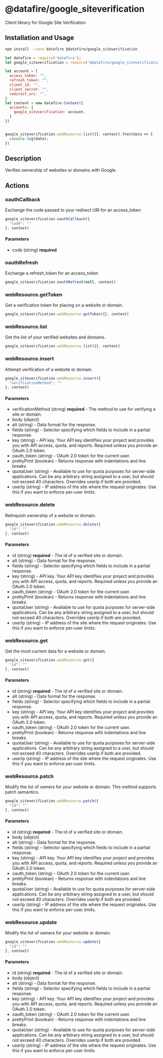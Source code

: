 # @datafire/google_siteverification

Client library for Google Site Verification

## Installation and Usage
```bash
npm install --save datafire @datafire/google_siteverification
```

```js
let datafire = require('datafire');
let google_siteverification = require('@datafire/google_siteverification').actions;

let account = {
  access_token: "",
  refresh_token: "",
  client_id: "",
  client_secret: "",
  redirect_uri: "",
}
let context = new datafire.Context({
  accounts: {
    google_siteverification: account,
  }
})


google_siteverification.webResource.list({}, context).then(data => {
  console.log(data);
})
```

## Description
Verifies ownership of websites or domains with Google.

## Actions
### oauthCallback
Exchange the code passed to your redirect URI for an access_token


```js
google_siteverification.oauthCallback({
  "code": ""
}, context)
```

#### Parameters
* code (string) **required**

### oauthRefresh
Exchange a refresh_token for an access_token


```js
google_siteverification.oauthRefresh(null, context)
```


### webResource.getToken
Get a verification token for placing on a website or domain.


```js
google_siteverification.webResource.getToken({}, context)
```


### webResource.list
Get the list of your verified websites and domains.


```js
google_siteverification.webResource.list({}, context)
```


### webResource.insert
Attempt verification of a website or domain.


```js
google_siteverification.webResource.insert({
  "verificationMethod": ""
}, context)
```

#### Parameters
* verificationMethod (string) **required** - The method to use for verifying a site or domain.
* body (object)
* alt (string) - Data format for the response.
* fields (string) - Selector specifying which fields to include in a partial response.
* key (string) - API key. Your API key identifies your project and provides you with API access, quota, and reports. Required unless you provide an OAuth 2.0 token.
* oauth_token (string) - OAuth 2.0 token for the current user.
* prettyPrint (boolean) - Returns response with indentations and line breaks.
* quotaUser (string) - Available to use for quota purposes for server-side applications. Can be any arbitrary string assigned to a user, but should not exceed 40 characters. Overrides userIp if both are provided.
* userIp (string) - IP address of the site where the request originates. Use this if you want to enforce per-user limits.

### webResource.delete
Relinquish ownership of a website or domain.


```js
google_siteverification.webResource.delete({
  "id": ""
}, context)
```

#### Parameters
* id (string) **required** - The id of a verified site or domain.
* alt (string) - Data format for the response.
* fields (string) - Selector specifying which fields to include in a partial response.
* key (string) - API key. Your API key identifies your project and provides you with API access, quota, and reports. Required unless you provide an OAuth 2.0 token.
* oauth_token (string) - OAuth 2.0 token for the current user.
* prettyPrint (boolean) - Returns response with indentations and line breaks.
* quotaUser (string) - Available to use for quota purposes for server-side applications. Can be any arbitrary string assigned to a user, but should not exceed 40 characters. Overrides userIp if both are provided.
* userIp (string) - IP address of the site where the request originates. Use this if you want to enforce per-user limits.

### webResource.get
Get the most current data for a website or domain.


```js
google_siteverification.webResource.get({
  "id": ""
}, context)
```

#### Parameters
* id (string) **required** - The id of a verified site or domain.
* alt (string) - Data format for the response.
* fields (string) - Selector specifying which fields to include in a partial response.
* key (string) - API key. Your API key identifies your project and provides you with API access, quota, and reports. Required unless you provide an OAuth 2.0 token.
* oauth_token (string) - OAuth 2.0 token for the current user.
* prettyPrint (boolean) - Returns response with indentations and line breaks.
* quotaUser (string) - Available to use for quota purposes for server-side applications. Can be any arbitrary string assigned to a user, but should not exceed 40 characters. Overrides userIp if both are provided.
* userIp (string) - IP address of the site where the request originates. Use this if you want to enforce per-user limits.

### webResource.patch
Modify the list of owners for your website or domain. This method supports patch semantics.


```js
google_siteverification.webResource.patch({
  "id": ""
}, context)
```

#### Parameters
* id (string) **required** - The id of a verified site or domain.
* body (object)
* alt (string) - Data format for the response.
* fields (string) - Selector specifying which fields to include in a partial response.
* key (string) - API key. Your API key identifies your project and provides you with API access, quota, and reports. Required unless you provide an OAuth 2.0 token.
* oauth_token (string) - OAuth 2.0 token for the current user.
* prettyPrint (boolean) - Returns response with indentations and line breaks.
* quotaUser (string) - Available to use for quota purposes for server-side applications. Can be any arbitrary string assigned to a user, but should not exceed 40 characters. Overrides userIp if both are provided.
* userIp (string) - IP address of the site where the request originates. Use this if you want to enforce per-user limits.

### webResource.update
Modify the list of owners for your website or domain.


```js
google_siteverification.webResource.update({
  "id": ""
}, context)
```

#### Parameters
* id (string) **required** - The id of a verified site or domain.
* body (object)
* alt (string) - Data format for the response.
* fields (string) - Selector specifying which fields to include in a partial response.
* key (string) - API key. Your API key identifies your project and provides you with API access, quota, and reports. Required unless you provide an OAuth 2.0 token.
* oauth_token (string) - OAuth 2.0 token for the current user.
* prettyPrint (boolean) - Returns response with indentations and line breaks.
* quotaUser (string) - Available to use for quota purposes for server-side applications. Can be any arbitrary string assigned to a user, but should not exceed 40 characters. Overrides userIp if both are provided.
* userIp (string) - IP address of the site where the request originates. Use this if you want to enforce per-user limits.


